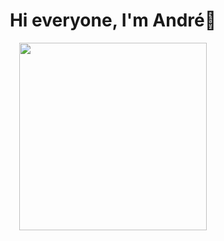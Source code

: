 
<div id="header" align="center">
  <h1>Hi everyone, I'm André👋</h1>
  <img src="https://media.giphy.com/media/qgQUggAC3Pfv687qPC/giphy.gif" width="300" />
</div>
<img src=![](https://komarev.com/ghpvc/?username=andremarinmx&style=flat-square)" alt=""/>
